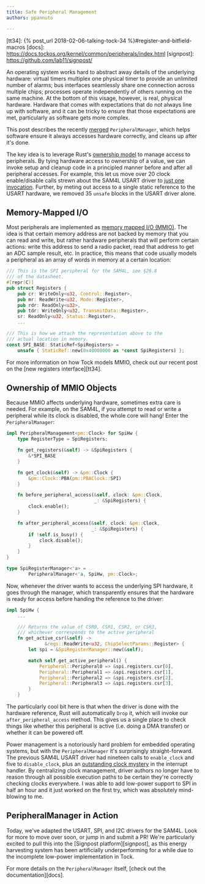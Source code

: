 ```yaml
---
title: Safe Peripheral Management
authors: ppannuto

---
```


[pr]: https://github.com/helena-project/tock/pull/760
[obrm]: https://doc.rust-lang.org/beta/nomicon/obrm.html
[usart-commit]: https://github.com/helena-project/tock/pull/760/commits/d975cd321345bc40e9fdf471d9a82fcd0db84b55#diff-001c67ee9f8c56d6403b71536b6ebecbR290
[usart-int]: https://github.com/helena-project/tock/pull/760/commits/d975cd321345bc40e9fdf471d9a82fcd0db84b55#diff-001c67ee9f8c56d6403b71536b6ebecbL528
[mmio]: https://en.wikipedia.org/wiki/Memory-mapped_I/O
[tt34]: {% post_url 2018-02-06-talking-tock-34 %}#register-and-bitfield-macros
[docs]: https://docs.tockos.org/kernel/common/peripherals/index.html
[signpost]: https://github.com/lab11/signpost/

An operating system works hard to abstract away details of the underlying
hardware: virtual timers multiplex one physical timer to provide an unlimited
number of alarms; bus interfaces seamlessly share one connection across
multiple chips; processes operate independently of others running on the same
machine. At the bottom of this visage, however, is real, physical hardware.
Hardware that comes with expectations that do not always line up with software,
and it can be tricky to ensure that those expectations are met, particularly as
software gets more complex.


This post describes the recently [merged][pr] `PeripheralManager`, which helps
software ensure it always accesses hardware correctly, and cleans up after
it's done.

The key idea is to leverage Rust's [ownership model][obrm] to manage access to
peripherals. By tying hardware access to ownership of a value, we can invoke
setup and cleanup code in a principled manner before and after all peripheral
accesses.  For example, this let us move over 20 clock enable/disable calls
strewn about the SAM4L USART driver to [just one invocation][usart-commit].
Further, by meting out access to a single static reference to the USART
hardware, we removed 35 `unsafe` blocks in the USART driver alone.

## Memory-Mapped I/O

Most peripherals are implemented as [memory mapped I/O (MMIO)][mmio]. The
idea is that certain memory address are not backed by memory that you can read
and write, but rather hardware peripherals that will perform certain actions: write
this address to send a radio packet, read that address to get an ADC sample
result, etc. In practice, this means that code usually models a peripheral as
an array of words in memory at a certain location:

```rust
/// This is the SPI peripheral for the SAM4L, see §26.8
/// of the datasheet.
#[repr(C)]
pub struct Registers {
    pub cr: WriteOnly<u32, Control::Register>,
    pub mr: ReadWrite<u32, Mode::Register>,
    pub rdr: ReadOnly<u32>,
    pub tdr: WriteOnly<u32, TransmitData::Register>,
    sr: ReadOnly<u32, Status::Register>,
    ...

/// This is how we attach the representation above to the
/// actual location in memory.
const SPI_BASE: StaticRef<SpiRegisters> =
    unsafe { StaticRef::new(0x40008000 as *const SpiRegisters) };
```

For more information on how Tock models MMIO, check out our recent post on the
[new registers interface][tt34].


## Ownership of MMIO Objects

Because MMIO affects underlying hardware, sometimes extra care is needed.  For
example, on the SAM4L, if you attempt to read or write a peripheral while its
clock is disabled, the whole core will hang! Enter the `PeripheralManager`:

```rust
impl PeripheralManagement<pm::Clock> for SpiHw {
    type RegisterType = SpiRegisters;

    fn get_registers(&self) -> &SpiRegisters {
        &*SPI_BASE
    }

    fn get_clock(&self) -> &pm::Clock {
        &pm::Clock::PBA(pm::PBAClock::SPI)
    }

    fn before_peripheral_access(&self, clock: &pm::Clock,
                                _: &SpiRegisters) {
        clock.enable();
    }

    fn after_peripheral_access(&self, clock: &pm::Clock,
                               _: &SpiRegisters) {
        if !self.is_busy() {
            clock.disable();
        }
    }
}

type SpiRegisterManager<'a> =
        PeripheralManager<'a, SpiHw, pm::Clock>;
```

Now, whenever the driver wants to access the underlying SPI hardware, it goes
through the manager, which transparently ensures that the hardware is ready for
access before handing the reference to the driver:

```rust
impl SpiHw {
    ...

    /// Returns the value of CSR0, CSR1, CSR2, or CSR3,
    /// whichever corresponds to the active peripheral
    fn get_active_csr(&self) ->
              &regs::ReadWrite<u32, ChipSelectParams::Register> {
        let spi = &SpiRegisterManager::new(&self);

        match self.get_active_peripheral() {
            Peripheral::Peripheral0 => &spi.registers.csr[0],
            Peripheral::Peripheral1 => &spi.registers.csr[1],
            Peripheral::Peripheral2 => &spi.registers.csr[2],
            Peripheral::Peripheral3 => &spi.registers.csr[3],
        }
    }
```

The particularly cool bit here is that when the driver is done with the
hardware reference, Rust will automatically `Drop` it, which will invoke our
`after_peripheral_access` method. This gives us a single place to check things
like whether this peripheral is active (i.e. doing a DMA transfer) or whether
it can be powered off.

Power management is a notoriously hard problem for embedded operating systems,
but with the `PeripheralManager` it's surprisingly straight-forward. The
previous SAM4L USART driver had nineteen calls to `enable_clock` and five to
`disable_clock`, plus an [outstanding clock mystery][usart-int] in the
interrupt handler. By centralizing clock management, driver authors no longer
have to reason through all possible execution paths to be certain they're correctly
checking clocks everywhere. I was able to add low-power support to SPI in half
an hour and it just worked on the first try, which was absolutely mind-blowing
to me.

## PeripheralManager in Action

Today, we've adapted the USART, SPI, and I2C drivers for the SAM4L. Look for
more to move over soon, or jump in and submit a PR! We're particularly excited
to pull this into the [Signpost platform][signpost], as this energy harvesting
system has been artificially underperforming for a while due to the incomplete
low-power implementation in Tock.

For more details on the `PeripheralManager` itself, [check out the
documentation][docs].

